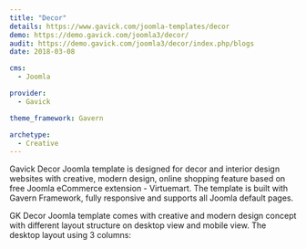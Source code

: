 ```yaml
---
title: "Decor"
details: https://www.gavick.com/joomla-templates/decor
demo: https://demo.gavick.com/joomla3/decor/
audit: https://demo.gavick.com/joomla3/decor/index.php/blogs
date: 2018-03-08

cms: 
  - Joomla

provider:
  - Gavick

theme_framework: Gavern

archetype:
  - Creative
---
```


Gavick Decor Joomla template is designed for decor and interior design websites with creative, modern design, online shopping feature based on free Joomla eCommerce extension - Virtuemart. The template is built with Gavern Framework, fully responsive and supports all Joomla default pages.

GK Decor Joomla template comes with creative and modern design concept with different layout structure on desktop view and mobile view. The desktop layout using 3 columns:
